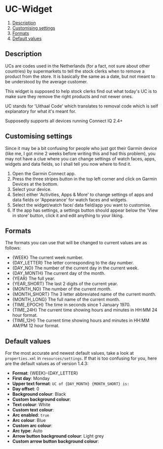# UC-Widget
1. [Description](#description)
2. [Customising settings](#customising-settings)
3. [Formats](#formats)
4. [Default values](#default-values)

## Description
UCs are codes used in the Netherlands (for a fact, not sure about other countries) by supermarkets to tell the stock clerks when to remove a product from the store. It is basically the same as a date, but not meant to be understood by the average customer.

This widget is supposed to help stock clerks find out what today's UC is to make sure they remove the right products and not newer ones.

UC stands for 'Uithaal Code' which translates to removal code which is self explanatory for what it's meant for.

Supposedly supports all devices running Connect IQ 2.4+

## Customising settings
Since it may be a bit confusing for people who just got their Garmin device (like me, I got mine 2 weeks before writing this and had this problem), you may not have a clue where you can change settings of watch faces, apps, widgets and data fields, so I shall tell you now where to find it.

1. Open the Garmin Connect app.
2. Press the three stripes button in the top left corner and click on Garmin Devices at the bottom.
3. Select your device.
4. Select either 'Activities, Apps & More' to change settings of apps and data fields or 'Appearance' for watch faces and widgets.
5. Select the widget/watch face/ data field/app you want to customise.
6. If the app has settings, a settings button should appear below the 'View in store' button, click it and edit anything to your liking.

## Formats
The formats you can use that will be changed to current values are as follows:
- {WEEK} The current week number.
- {DAY_LETTER} The letter corresponding to the day number.
- {DAY_NO} The number of the current day in the current week.
- {DAY_MONTH} The current day of the month.
- {YEAR} The full year.
- {YEAR_SHORT} The last 2 digits of the current year.
- {MONTH_NO} The number of the current month.
- {MONTH_SHORT} The 3 letter abbreviated name of the current month.
- {MONTH_LONG} The full name of the current month.
- {TIME_EPOCH} The time in seconds since 1 January 1970.
- {TIME_24H} The current time showing hours and minutes in HH:MM 24 hour format.
- {TIME_12H} The current time showing hours and minutes in HH:MM AM/PM 12 hour format.

## Default values
For the most accurate and newest default values, take a look at `properties.xml` in `resources/settings`. If that is too confusing for you, here are the default values as of version 1.4.3:
- **Format**: {WEEK}-{DAY_LETTER}
- **First day**: Monday
- **Upper text format**: `UC of {DAY_MONTH} {MONTH_SHORT} is:`
- **Day offset**: 0
- **Background colour**: Black
- **Custom background colour**: 
- **Text colour**: White
- **Custom text colour**:
- **Arc enabled**: `true`
- **Arc colour**: Blue
- **Custom arc colour**: 
- **Arc type**: Auto
- **Arrow button background colour**: Light grey
- **Custom arrow button background colour**:
